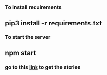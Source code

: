 
### To install requirements
## pip3 install -r requirements.txt




### To start the server

## npm start


### go to this [link](http://localhost:3000/stories)  to get the stories